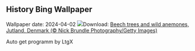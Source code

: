 ## History Bing Wallpaper
Wallpaper date: 2024-04-02
![](https://www.bing.com/th?id=OHR.JutlandSpring_EN-IN7251097604_UHD.jpg&w=1000)Download: [Beech trees and wild anemones, Jutland, Denmark (© Nick Brundle Photography/Getty Images)](https://www.bing.com/th?id=OHR.JutlandSpring_EN-IN7251097604_UHD.jpg)

Auto get programm by LtgX
